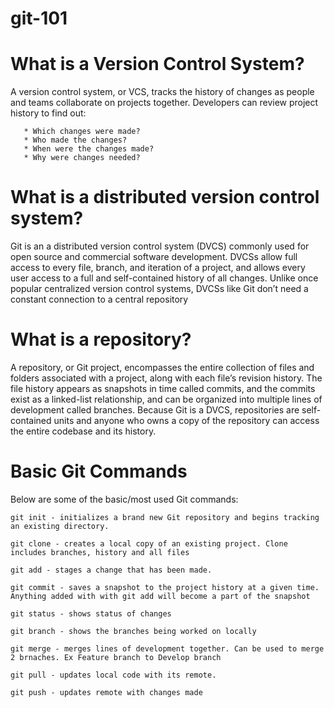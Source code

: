 # git-101

# What is a Version Control System?

A version control system, or VCS, tracks the history of changes as people and teams collaborate on projects together. Developers can review project history to find out:

 ``` 
    * Which changes were made?
    * Who made the changes?
    * When were the changes made?
    * Why were changes needed?
```

# What is a distributed version control system?

Git is an  a distributed version control system (DVCS) commonly used for open source and commercial software development. DVCSs allow full access to every file, branch, and iteration of a project, and allows every user access to a full and self-contained history of all changes. Unlike once popular centralized version control systems, DVCSs like Git don’t need a constant connection to a central repository

# What is a repository?

A repository, or Git project, encompasses the entire collection of files and folders associated with a project, along with each file’s revision history. The file history appears as snapshots in time called commits, and the commits exist as a linked-list relationship, and can be organized into multiple lines of development called branches. Because Git is a DVCS, repositories are self-contained units and anyone who owns a copy of the repository can access the entire codebase and its history.

# Basic Git Commands

Below are some of the basic/most used Git commands:
```
git init - initializes a brand new Git repository and begins tracking an existing directory.

git clone - creates a local copy of an existing project. Clone includes branches, history and all files

git add - stages a change that has been made.

git commit - saves a snapshot to the project history at a given time. Anything added with with git add will become a part of the snapshot

git status - shows status of changes

git branch - shows the branches being worked on locally

git merge - merges lines of development together. Can be used to merge 2 brnaches. Ex Feature branch to Develop branch

git pull - updates local code with its remote.

git push - updates remote with changes made


```
